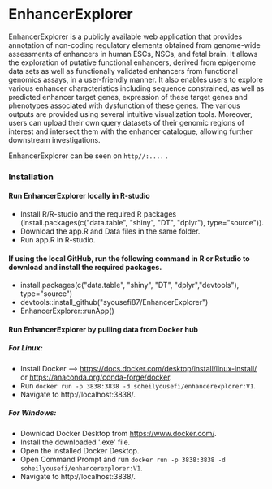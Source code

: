 # EnhancerExplorer
EnhancerExplorer is a publicly available web application that provides annotation of non-coding regulatory elements obtained from genome-wide assessments of enhancers in human ESCs, NSCs, and fetal brain. 
It allows the exploration of putative functional enhancers, derived from epigenome data sets as well as functionally validated enhancers from functional genomics assays, in a user-friendly manner. It also enables users to explore various enhancer characteristics including sequence constrained, as well as predicted enhancer target genes, expression of these target genes and phenotypes associated with dysfunction of these genes. The various outputs are provided using several intuitive visualization tools. Moreover, users can upload their own query datasets of their genomic regions of interest and intersect them with the enhancer catalogue, allowing further downstream investigations.

EnhancerExplorer can be seen on `http//:....` .

### Installation

#### Run EnhancerExplorer locally in R-studio
- Install R/R-studio and the required R packages (install.packages(c("data.table", "shiny", "DT", "dplyr"), type="source")).
- Download the app.R and Data files in the same folder.
- Run app.R in R-studio.

#### If using the local GitHub, run the following command in R or Rstudio to download and install the required packages.
- install.packages(c("data.table", "shiny", "DT", "dplyr","devtools"), type="source")
- devtools::install_github("syousefi87/EnhancerExplorer")
- EnhancerExplorer::runApp()

#### Run EnhancerExplorer by pulling data from Docker hub
##### For Linux:
- Install Docker --> https://docs.docker.com/desktop/install/linux-install/ or https://anaconda.org/conda-forge/docker.
- Run `docker run -p 3838:3838 -d soheilyousefi/enhancerexplorer:V1`.
- Navigate to http://localhost:3838/.
##### For Windows:
- Download Docker Desktop from https://www.docker.com/.
- Install the downloaded '.exe' file.
- Open the installed Docker Desktop.
- Open Command Prompt and run `docker run -p 3838:3838 -d soheilyousefi/enhancerexplorer:V1`.
- Navigate to http://localhost:3838/.
